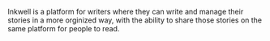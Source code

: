 Inkwell is a platform for writers where they can write and manage their stories in a more orginized way, with the ability to share those stories on the same platform for people to read.
